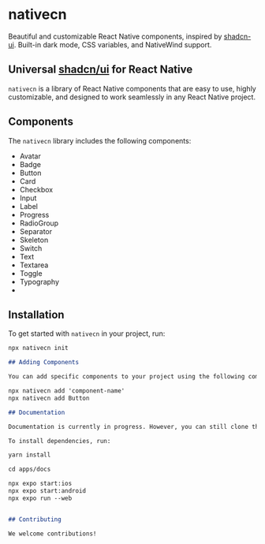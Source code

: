 # nativecn

Beautiful and customizable React Native components, inspired by [shadcn-ui](https://github.com/shadcn-ui/ui). Built-in dark mode, CSS variables, and NativeWind support.

## Universal [shadcn/ui](https://ui.shadcn.com) for React Native

`nativecn` is a library of React Native components that are easy to use, highly customizable, and designed to work seamlessly in any React Native project.

## Components

The `nativecn` library includes the following components:

- Avatar
- Badge
- Button
- Card
- Checkbox
- Input
- Label
- Progress
- RadioGroup
- Separator
- Skeleton
- Switch
- Text
- Textarea
- Toggle
- Typography
- 
## Installation

To get started with `nativecn` in your project, run:

```bash
npx nativecn init
```

```markdown
## Adding Components

You can add specific components to your project using the following command:

npx nativecn add 'component-name'
npx nativecn add Button
```

```markdown
## Documentation

Documentation is currently in progress. However, you can still clone this repository and start using it.

To install dependencies, run:

yarn install

cd apps/docs

npx expo start:ios
npx expo start:android
npx expo run --web
```


```markdown

## Contributing

We welcome contributions!
```
